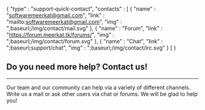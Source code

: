 {
  "type" : "support-quick-contact",
  "contacts" : [
    { "name" : "softwaremeerkat@gmail.com", "link" : "mailto:softwaremeerkat@gmail.com", "img" : ";baseurl;/img/contact/mail.svg" },
    { "name" : "Forum", "link" : "https://forum.meerkat.tk/forums/", "img" : ";baseurl;/img/contact/forum.svg" },
    { "name" : "Chat", "link" : ";baseurl;support/chat", "img" : ";baseurl;/img/contact/irc.svg" }
  ]
}

## Do you need more help? Contact us!
---

Our team and our community can help via a variety of different channels.
Write us a mail or ask other users via chat or forums. We will be glad to help you!
